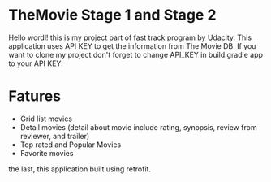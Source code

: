 # TheMovie Stage 1 and Stage 2

Hello wordl! this is my project part of fast track program by Udacity.
This application uses API KEY to get the information from The Movie DB. If you want to clone my project don't forget 
to change API_KEY in build.gradle app to your API KEY.

# Fatures

- Grid list movies
- Detail movies (detail about movie include rating, synopsis, review from reviewer, and trailer)
- Top rated and Popular Movies
- Favorite movies

the last, this application built using retrofit.
